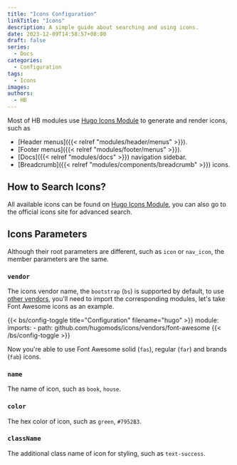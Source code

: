 ```yaml
---
title: "Icons Configuration"
linkTitle: "Icons"
description: A simple guide about searching and using icons.
date: 2023-12-09T14:58:57+08:00
draft: false
series:
  - Docs
categories:
  - Configuration
tags:
  - Icons
images:
authors:
  - HB
---
```


Most of HB modules use [Hugo Icons Module](https://icons.hugomods.com/) to generate and render icons, such as

- [Header menus]({{< relref "modules/header/menus" >}}).
- [Footer menus]({{< relref "modules/footer/menus" >}}).
- [Docs]({{< relref "modules/docs" >}}) navigation sidebar.
- [Breadcrumb]({{< relref "modules/components/breadcrumb" >}}) icons.

## How to Search Icons?

All available icons can be found on [Hugo Icons Module](https://icons.hugomods.com/), you can also go to the official icons site for advanced search.

## Icons Parameters

Although their root parameters are different, such as `icon` or `nav_icon`, the member parameters are the same.

### `vendor`

The icons vendor name, the `bootstrap` (`bs`) is supported by default, to use [other vendors](https://hugomods.com/docs/icons/#icons-vendors), you'll need to import the corresponding modules, let's take Font Awesome icons as an example.

{{< bs/config-toggle title="Configuration" filename="hugo" >}}
module:
  imports:
    - path: github.com/hugomods/icons/vendors/font-awesome
{{< /bs/config-toggle >}}

Now you're able to use Font Awesome solid (`fas`), regular (`far`) and brands (`fab`) icons.

### `name`

The name of icon, such as `book`, `house`.

### `color`

The hex color of icon, such as `green`, `#7952B3`.

### `className`

The additional class name of icon for styling, such as `text-success`.
